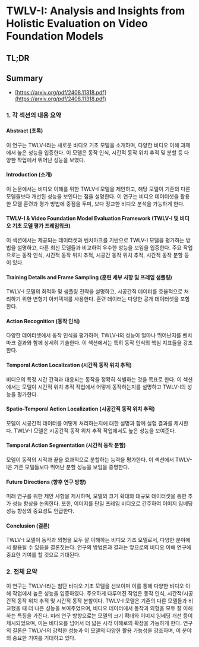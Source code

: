 # TWLV-I: Analysis and Insights from Holistic Evaluation on Video Foundation Models
## TL;DR
## Summary
- [https://arxiv.org/pdf/2408.11318.pdf](https://arxiv.org/pdf/2408.11318.pdf)

### 1. 각 섹션의 내용 요약

#### Abstract (초록)
이 연구는 TWLV-I라는 새로운 비디오 기초 모델을 소개하며, 다양한 비디오 이해 과제에서 높은 성능을 입증한다. 이 모델은 동작 인식, 시간적 동작 위치 추적 및 분할 등 다양한 작업에서 뛰어난 성능을 보였다.

#### Introduction (소개)
이 논문에서는 비디오 이해를 위한 TWLV-I 모델을 제안하고, 해당 모델이 기존의 다른 모델들보다 개선된 성능을 보인다는 점을 설명한다. 이 연구는 비디오 데이터셋을 활용한 모델 훈련과 평가 방법에 중점을 두며, 보다 정교한 비디오 분석을 가능하게 한다.

#### TWLV-I & Video Foundation Model Evaluation Framework (TWLV-I 및 비디오 기초 모델 평가 프레임워크)
이 섹션에서는 제공되는 데이터셋과 벤치마크를 기반으로 TWLV-I 모델을 평가하는 방법을 설명하고, 다른 최신 모델들과 비교하여 우수한 성능을 보임을 입증한다. 주요 작업으로는 동작 인식, 시간적 동작 위치 추적, 시공간 동작 위치 추적, 시간적 동작 분할 등이 있다.

#### Training Details and Frame Sampling (훈련 세부 사항 및 프레임 샘플링)
TWLV-I 모델의 최적화 및 샘플링 전략을 설명하고, 시공간적 데이터를 효율적으로 처리하기 위한 변형기 아키텍처를 사용한다. 훈련 데이터는 다양한 공개 데이터셋을 포함한다.

#### Action Recognition (동작 인식)
다양한 데이터셋에서 동작 인식을 평가하며, TWLV-I의 성능이 얼마나 뛰어난지를 벤치마크 결과와 함께 상세히 기술한다. 이 섹션에서는 특히 동작 인식의 핵심 지표들을 강조한다.

#### Temporal Action Localization (시간적 동작 위치 추적)
비디오의 특정 시간 간격과 대응되는 동작을 정확히 식별하는 것을 목표로 한다. 이 섹션에서는 모델이 시간적 위치 추적 작업에서 어떻게 동작하는지를 설명하고 TWLV-I의 성능을 평가한다.

#### Spatio-Temporal Action Localization (시공간적 동작 위치 추적)
모델이 시공간적 데이터를 어떻게 처리하는지에 대한 설명과 함께 실험 결과를 제시한다. TWLV-I 모델은 시공간적 동작 위치 추적 작업에서도 높은 성능을 보여준다.

#### Temporal Action Segmentation (시간적 동작 분할)
모델이 동작의 시작과 끝을 효과적으로 분할하는 능력을 평가한다. 이 섹션에서 TWLV-I은 기존 모델들보다 뛰어난 분할 성능을 보임을 증명한다.

#### Future Directions (향후 연구 방향)
미래 연구를 위한 제안 사항을 제시하며, 모델의 크기 확대와 대규모 데이터셋을 통한 추가 성능 향상을 논의한다. 또한, 이미지를 단일 프레임 비디오로 간주하여 이미지 임베딩 성능 향상의 중요성도 언급한다.

#### Conclusion (결론)
TWLV-I 모델이 동작과 외형을 모두 잘 이해하는 비디오 기초 모델로서, 다양한 분야에서 활용될 수 있음을 결론짓는다. 연구의 방법론과 결과는 앞으로의 비디오 이해 연구에 중요한 기여를 할 것으로 기대된다.

### 2. 전체 요약
이 연구는 TWLV-I라는 첨단 비디오 기초 모델을 선보이며 이를 통해 다양한 비디오 이해 작업에서 높은 성능을 입증하였다. 주요하게 다루어진 작업은 동작 인식, 시간적/시공간적 동작 위치 추적 및 시간적 동작 분할이다. TWLV-I 모델은 기존의 다른 모델들과 비교했을 때 더 나은 성능을 보여주었으며, 비디오 데이터에서 동작과 외형을 모두 잘 이해하는 특징을 가진다. 미래 연구 방향으로는 모델의 크기 확대와 이미지 임베딩 개선 등이 제시되었으며, 이는 비디오를 넘어서 더 넓은 시각 이해로의 확장을 가능하게 한다. 연구의 결론은 TWLV-I의 강력한 성능과 이 모델의 다양한 활용 가능성을 강조하며, 이 분야의 중요한 기여를 기대하고 있다.